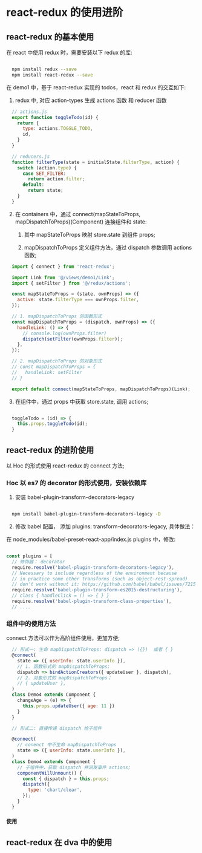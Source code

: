 # react-redux 的使用进阶

## react-redux 的基本使用

在 react 中使用 redux 时，需要安装以下 redux 的库:

```bash

  npm install redux --save
  npm install react-redux --save

```

在 demo1 中，基于 react-redux 实现的 todos，react 和 redux 的交互如下:

1. redux 中, 对应 action-types 生成 actions 函数 和 reducer 函数

```js
  // actions.js
  export function toggleTodo(id) {
    return {
      type: actions.TOGGLE_TODO,
      id,
    }
  }

  // reducers.js
  function filterType(state = initialState.filterType, action) {
    switch (action.type) {
      case SET_FILTER:
        return action.filter;
      default:
        return state;
    }
  }

```

2. 在 containers 中，通过 connect(mapStateToProps, mapDispatchToProps)(Component) 连接组件和 state:

    1. 其中 mapStateToProps 映射 store.state 到组件 props;

    2. mapDispatchToProps 定义组件方法，通过 dispatch 参数调用 actions 函数;

```js
  import { connect } from 'react-redux';

  import Link from '@/views/demo1/Link';
  import { setFilter } from '@/redux/actions';

  const mapStateToProps = (state, ownProps) => ({
    active: state.filterType === ownProps.filter,
  });

  // 1. mapDispatchToProps 的函数形式
  const mapDispatchToProps = (dispatch, ownProps) => ({
    handleLink: () => {
      // console.log(ownProps.filter)
      dispatch(setFilter(ownProps.filter));
    },
  });

  // 2. mapDispatchToProps 的对象形式
  // const mapDispatchToProps = {
  //   handleLink: setFilter
  // }

  export default connect(mapStateToProps, mapDispatchToProps)(Link);

```

3. 在组件中，通过 props 中获取 store.state, 调用 actions;

```js

  toggleTodo = (id) => {
    this.props.toggleTodo(id);
  }

```

## react-redux 的进阶使用

以 Hoc 的形式使用 react-redux 的 connect 方法;

### Hoc 以 es7 的 decorator 的形式使用，安装依赖库

1. 安装 babel-plugin-transform-decorators-legacy

```bash

  npm install babel-plugin-transform-decorators-legacy -D

```

2. 修改 babel 配置， 添加 plugins: transform-decorators-legacy, 具体做法：

在 node_modules/babel-preset-react-app/index.js plugins 中，修改:

```js

const plugins = [
  // 修饰器： decorator
  require.resolve('babel-plugin-transform-decorators-legacy'),
  // Necessary to include regardless of the environment because
  // in practice some other transforms (such as object-rest-spread)
  // don't work without it: https://github.com/babel/babel/issues/7215
  require.resolve('babel-plugin-transform-es2015-destructuring'),
  // class { handleClick = () => { } }
  require.resolve('babel-plugin-transform-class-properties'),
  // ....

```

### 组件中的使用方法

connect 方法可以作为高阶组件使用，更加方便;

```js
  // 形式一: 生命 mapDispatchToProps: dispatch => ({})  或者 { }
  @connect(
    state => ({ userInfo: state.userInfo }),
    // 1. 函数形式的 mapDispatchToProps;
    dispatch => bindActionCreators({ updateUser }, dispatch),
    // 2. 对象形式的 mapDispatchToProps；
    // { updateUser },
  )
  class Demo4 extends Component {
    changeAge = (e) => {
      this.props.updateUser({ age: 11 })
    }
  }

  // 形式二: 直接传递 dispatch 给子组件

  @connect(
    // conenct 中不生命 mapDispatchToProps
    state => ({ userInfo: state.userInfo }),
  )
  class Demo4 extends Component {
    // 子组件中，获取 dispatch 并派发事件 actions;
    componentWillUnmount() {
      const { dispatch } = this.props;
      dispatch({
        type: 'chart/clear',
      });
    }
  }

```

#### 使用

## react-redux 在 dva 中的使用
